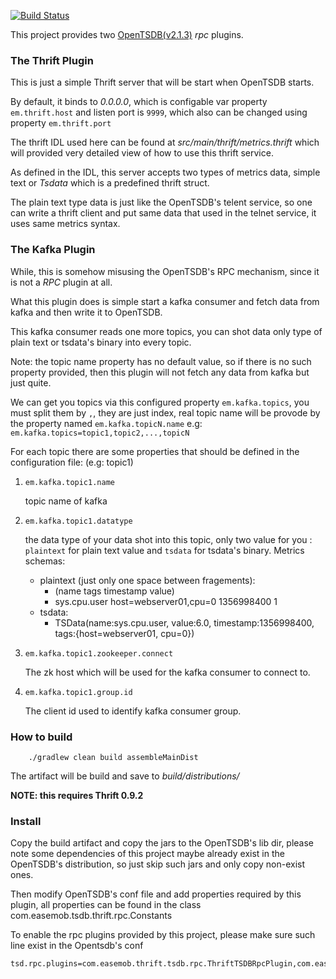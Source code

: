 [![Build Status](https://travis-ci.org/lynchlee/opentsdb-plugins.svg?branch=master)](https://travis-ci.org/lynchlee/opentsdb-plugins)


This project provides two [OpenTSDB(v2.1.3)](http://opentsdb.net) *rpc* plugins.

### The Thrift Plugin

This is just a simple Thrift server that will be start when OpenTSDB starts.

By default, it binds to _0.0.0.0_, which is configable var property `em.thrift.host` and listen port is `9999`,
 which also can be changed using property `em.thrift.port`

The thrift IDL used here can be found at _src/main/thrift/metrics.thrift_ which will
 provided very detailed view of how to use this thrift service.

As defined in the IDL, this server accepts two types of metrics data, simple text or *Tsdata* which is a predefined
thrift struct.

The plain text type data is just like the OpenTSDB's telent service, so one can write a thrift client and put same data
that used in the telnet service, it uses same metrics syntax.


### The Kafka Plugin

While, this is somehow misusing the OpenTSDB's RPC mechanism, since it is not a *RPC* plugin at all.

What this plugin does is simple start a kafka consumer and fetch data from kafka and then write it to OpenTSDB.

This kafka consumer reads one more topics, you can shot data only type of plain text or tsdata's binary into every topic.

Note: the topic name property has no default value, so if there is no such property provided, then this plugin will not fetch
any data from kafka but just quite.

We can get you topics via this configured property `em.kafka.topics`, you must split them by `,`, they are just index,
real topic name will be provode by the property named `em.kafka.topicN.name`
e.g: `em.kafka.topics=topic1,topic2,...,topicN`

For each topic there are some properties that should be defined in the configuration file:
(e.g: topic1)

1. `em.kafka.topic1.name`

   topic name of kafka

2. `em.kafka.topic1.datatype`

   the data type of your data shot into this topic, only two value for you : `plaintext` for plain text value and `tsdata`
   for tsdata's binary.
   Metrics schemas:
     - plaintext (just only one space between fragements):
       * (name        tags                   timestamp  value)
       * sys.cpu.user host=webserver01,cpu=0 1356998400 1
     - tsdata:
       * TSData(name:sys.cpu.user, value:6.0, timestamp:1356998400, tags:{host=webserver01, cpu=0})

3. `em.kafka.topic1.zookeeper.connect`

    The zk host which will be used for the kafka consumer to connect to.

4. `em.kafka.topic1.group.id`

    The client id used to identify kafka consumer group.

### How to build

        ./gradlew clean build assembleMainDist

The artifact will be build and save to *build/distributions/*

**NOTE: this requires Thrift 0.9.2**

### Install

Copy the build artifact and copy the jars to the OpenTSDB's lib dir, please note some dependencies of this project maybe already
exist in the OpenTSDB's distribution, so just skip such jars and only copy non-exist ones.

Then modify OpenTSDB's conf file and add properties required by this plugin,
all properties can be found in the class com.easemob.tsdb.thrift.rpc.Constants

To enable the rpc plugins provided by this project, please make sure such line exist in the Opentsdb's conf

    tsd.rpc.plugins=com.easemob.thrift.tsdb.rpc.ThriftTSDBRpcPlugin,com.easemob.tsdb.kafka.plugin.KafkaConsumerRPCPlugin